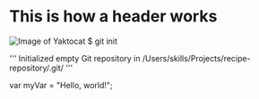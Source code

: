 # <h1> This is how a header works
![Image of Yaktocat](https://octodex.github.com/images/yaktocat.png)
$ git init

'''
Initialized empty Git repository in /Users/skills/Projects/recipe-repository/.git/
'''

var myVar = "Hello, world!";
